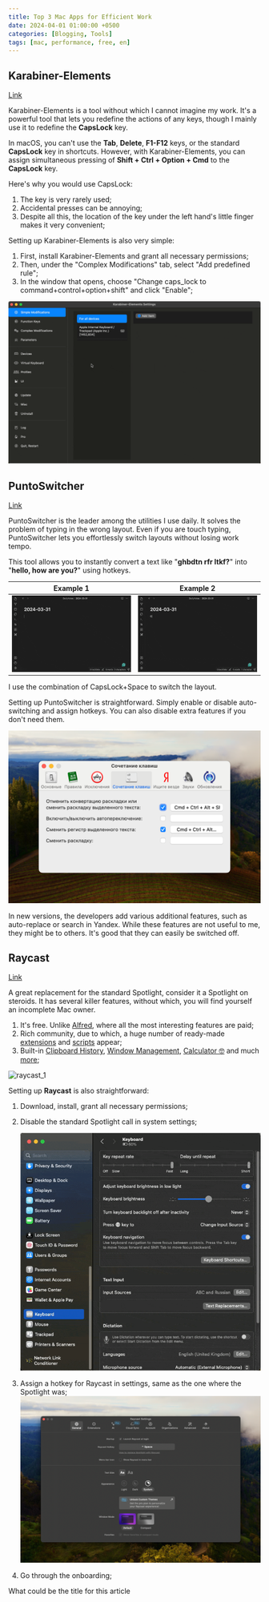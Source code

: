 ```yaml
---
title: Top 3 Mac Apps for Efficient Work
date: 2024-04-01 01:00:00 +0500
categories: [Blogging, Tools]
tags: [mac, performance, free, en]
---
```


## Karabiner-Elements

[Link](https://karabiner-elements.pqrs.org/)

Karabiner-Elements is a tool without which I cannot imagine my work. It's a powerful tool that lets you redefine the actions of any keys, though I mainly use it to redefine the __CapsLock__ key.

In macOS, you can't use the __Tab__, __Delete__,
__F1-F12__ keys, or the standard __CapsLock__ key in shortcuts. However, with Karabiner-Elements, you can assign simultaneous pressing of __Shift + Ctrl + Option + Cmd__ to the __CapsLock__ key.

Here's why you would use CapsLock:

1. The key is very rarely used;
2. Accidental presses can be annoying;
3. Despite all this, the location of the key under the left hand's little finger makes it very convenient;

Setting up Karabiner-Elements is also very simple:

1. First, install Karabiner-Elements and grant all necessary permissions;
2. Then, under the "Complex Modifications" tab, select "Add predefined rule";
3. In the window that opens, choose "Change caps_lock to command+control+option+shift" and click "Enable";

![Karabiner-Elements](assets/img/sample/2024-04-01-MAC-POST-1/karabiner_elements.gif)

## PuntoSwitcher

[Link](https://yandex.ru/soft/punto/mac/)

PuntoSwitcher is the leader among the utilities I use daily. It solves the problem of typing in the wrong layout. Even if you are touch typing, PuntoSwitcher lets you effortlessly switch layouts without losing work tempo.

This tool allows you to instantly convert a text like "__ghbdtn rfr ltkf?__" into "__hello, how are you?__" using hotkeys.

|Example 1|Example 2|
|:-:|:-:|
|![punto_switcher_1](assets/img/sample/2024-04-01-MAC-POST-1/punto_switcher_1.gif)|![punto_switcher_2](assets/img/sample/2024-04-01-MAC-POST-1/punto_switcher_2.gif)|

I use the combination of CapsLock+Space to switch the layout.

Setting up PuntoSwitcher is straightforward. Simply enable or disable auto-switching and assign hotkeys. You can also disable extra features if you don't need them.

![punto_switcher_3](assets/img/sample/2024-04-01-MAC-POST-1/punto_switcher_3.png)

In new versions, the developers add various additional features, such as auto-replace or search in Yandex. While these features are not useful to me, they might be to others. It's good that they can easily be switched off.

## Raycast

[Link](https://www.raycast.com/)

A great replacement for the standard Spotlight, consider it a Spotlight on steroids. It has several killer features, without which, you will find yourself an incomplete Mac owner.

1. It's free. Unlike [Alfred](https://www.alfredapp.com/), where all the most interesting features are paid;
2. Rich community, due to which, a huge number of ready-made [extensions](https://www.raycast.com/store) and [scripts](https://github.com/raycast/script-commands) appear;
3. Built-in [Clipboard History](https://www.raycast.com/extensions/clipboard-history), [Window Management](https://manual.raycast.com/window-management), [Calculator 🤓](https://manual.raycast.com/calculator) and much [more](https://manual.raycast.com/);

![raycast_1](assets/img/sample/2024-04-01-MAC-POST-1/raycast_1.gif)

Setting up __Raycast__ is also straightforward:

1. Download, install, grant all necessary permissions;
2. Disable the standard Spotlight call in system settings;

   ![raycast_2](assets/img/sample/2024-04-01-MAC-POST-1/raycast_2.gif)
3. Assign a hotkey for Raycast in settings, same as the one where the Spotlight was;  
   ![raycast_3](assets/img/sample/2024-04-01-MAC-POST-1/raycast_3.png)
4. Go through the onboarding;

What could be the title for this article
